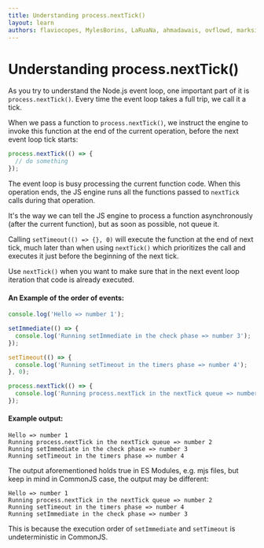```yaml
---
title: Understanding process.nextTick()
layout: learn
authors: flaviocopes, MylesBorins, LaRuaNa, ahmadawais, ovflowd, marksist300
---
```


# Understanding process.nextTick()

As you try to understand the Node.js event loop, one important part of it is `process.nextTick()`. Every time the event loop takes a full trip, we call it a tick.

When we pass a function to `process.nextTick()`, we instruct the engine to invoke this function at the end of the current operation, before the next event loop tick starts:

```js
process.nextTick(() => {
  // do something
});
```

The event loop is busy processing the current function code. When this operation ends, the JS engine runs all the functions passed to `nextTick` calls during that operation.

It's the way we can tell the JS engine to process a function asynchronously (after the current function), but as soon as possible, not queue it.

Calling `setTimeout(() => {}, 0)` will execute the function at the end of next tick, much later than when using `nextTick()` which prioritizes the call and executes it just before the beginning of the next tick.

Use `nextTick()` when you want to make sure that in the next event loop iteration that code is already executed.

#### An Example of the order of events:

```js
console.log('Hello => number 1');

setImmediate(() => {
  console.log('Running setImmediate in the check phase => number 3');
});

setTimeout(() => {
  console.log('Running setTimeout in the timers phase => number 4');
}, 0);

process.nextTick(() => {
  console.log('Running process.nextTick in the nextTick queue => number 2');
});
```

#### Example output:

```text
Hello => number 1
Running process.nextTick in the nextTick queue => number 2
Running setImmediate in the check phase => number 3
Running setTimeout in the timers phase => number 4
```

The output aforementioned holds true in ES Modules, e.g. mjs files, but keep in mind in CommonJS case, the output may be different:

```text
Hello => number 1
Running process.nextTick in the nextTick queue => number 2
Running setTimeout in the timers phase => number 4
Running setImmediate in the check phase => number 3
```

This is because the execution order of `setImmediate` and `setTimeout` is undeterministic in CommonJS.
